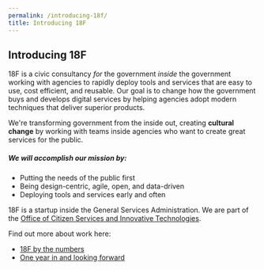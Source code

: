 ```yaml
---
permalink: /introducing-18f/
title: Introducing 18F
---
```

## Introducing 18F

18F is a civic consultancy *for* the government *inside* the government working with agencies to rapidly deploy tools and services that are easy to use, cost efficient, and reusable. Our goal is to change how the government buys and develops digital services by helping agencies adopt modern techniques that deliver superior products.

We're transforming government from the inside out, creating **cultural change** by working with teams inside agencies who want to create great services for the public.

##### We will accomplish our mission by:
* Putting the needs of the public first
* Being design-centric, agile, open, and data-driven
* Deploying tools and services early and often

18F is a startup inside the General Services Administration. We are part of the [Office of Citizen Services and Innovative Technologies](http://www.gsa.gov/portal/category/25729).

Find out more about work here:
* [18F by the numbers](https://18f.gsa.gov/2015/03/19/18f-by-the-numbers/)
* [One year in and looking forward](https://18f.gsa.gov/2015/03/20/one-year-in-and-looking-forward/)
